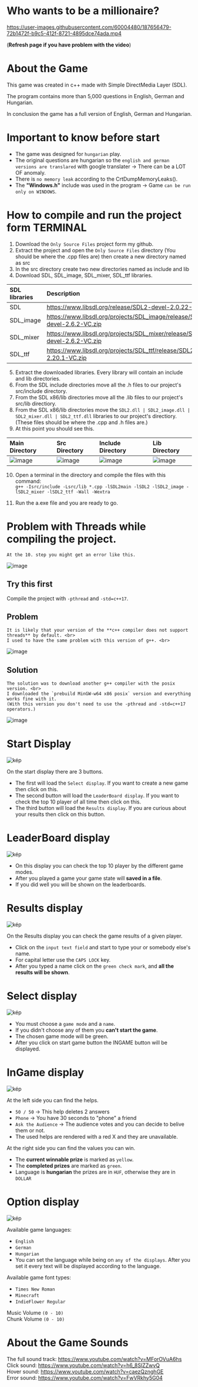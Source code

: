 # Who wants to be a millionaire?

https://user-images.githubusercontent.com/60004480/187656479-72b1472f-b9c5-412f-8721-4895dce74ada.mp4

(**Refresh page if you have problem with the video**)

# About the Game

This game was created in c++ made with Simple DirectMedia Layer (SDL).

The program contains more than 5,000 questions in English, German and Hungarian.

In conclusion the game has a full version of English, German and Hungarian.

# Important to know before start

- The game was designed for `hungarian` play. 
- The original questions are hungarian so the `english and german versions are translared` with google translater -> There can be a LOT OF anomaly.
- There is `no memory leak` according to the CrtDumpMemoryLeaks().
- The **"Windows.h"** include was used in the program -> Game `can be run only on WINDOWS`.

# How to compile and run the project form TERMINAL
1. Download the `Only Source Files` project form my github.
2. Extract the project and open the `Only Source Files` directory (You should be where the .cpp files are) then create a new directory named as src
3. In the src directory create two new directories named as include and lib
4. Download SDL, SDL_image, SDL_mixer, SDL_ttf libraries. <br>

<div align="center">

| SDL libraries  | Description |
| :----------- | :----------- |
| SDL         | https://www.libsdl.org/release/SDL2-devel-2.0.22-VC.zip       |
| SDL_image   | https://www.libsdl.org/projects/SDL_image/release/SDL2_image-devel-2.6.2-VC.zip      |
| SDL_mixer   | https://www.libsdl.org/projects/SDL_mixer/release/SDL2_mixer-devel-2.6.2-VC.zip        |
| SDL_ttf     | https://www.libsdl.org/projects/SDL_ttf/release/SDL2_ttf-devel-2.20.1-VC.zip        |

</div>

5. Extract the downloaded libraries. Every library will contain an include and lib directories.
6. From the SDL include directories move all the .h files to our project's src/include directory.
7. From the SDL x86/lib directories move all the .lib files to our project's src/lib directiory.
8. From the SDL x86/lib directories move the `SDL2.dll | SDL2_image.dll | SDL2_mixer.dll | SDL2_ttf.dll` libraries to our project's directiory. (These files should be where the .cpp and .h files are.)
9. At this point you should see this.

<div align="center">

| Main Directory  | Src Directory  | Include Directory   | Lib Directory  |
| :----------- | :----------- | :----------- | :----------- |
| ![image](https://user-images.githubusercontent.com/60004480/201665505-dd66f3e2-1c8e-4312-9469-6cfff5bcbeb1.png)        | ![image](https://user-images.githubusercontent.com/60004480/201665902-51259978-84eb-4d12-ab7a-d88ea5ebd3e4.png)      | ![image](https://user-images.githubusercontent.com/60004480/201665829-4d58dcec-15f0-4164-83ce-b612329bc374.png) | ![image](https://user-images.githubusercontent.com/60004480/201665782-eed52d14-8d5a-4ae9-938f-5062bb6d5d6f.png) |

</div>

10. Open a terminal in the directory and compile the files with this command: <br>
`g++ -Isrc/include -Lsrc/lib *.cpp -lSDL2main -lSDL2 -lSDL2_image -lSDL2_mixer -lSDL2_ttf -Wall -Wextra`

11. Run the a.exe file and you are ready to go.

# Problem with Threads while compiling the project.

`At the 10. step you might get an error like this.`

![image](https://user-images.githubusercontent.com/60004480/201669180-c6f7f548-552f-4216-bb55-50e6c02f2245.png)

## Try this first

Compile the project with `-pthread` and `-std=c++17`. <br>

## Problem

```
It is likely that your version of the **c++ compiler does not support threads** by default. <br>
I used to have the same problem with this version of g++. <br>
```

![image](https://user-images.githubusercontent.com/60004480/201670167-c9e3fc38-14da-46a4-afdd-918547f45503.png)

## Solution

```
The solution was to download another g++ compiler with the posix version. <br>
I downloaded the `prebuild MinGW-w64 x86 posix` version and everything works fine with it.
(With this version you don't need to use the -pthread and -std=c++17 operators.)
```

![image](https://user-images.githubusercontent.com/60004480/201671907-66c4ac2d-74fe-4136-b632-28e1f6a5ed8f.png)

# Start Display

![kép](https://user-images.githubusercontent.com/60004480/187660290-f437689b-7ad6-41a7-8059-af8374041509.png)

On the start display there are 3 buttons. <br>
- The first will load the `Select display`. If you want to create a new game then click on this. <br>
- The second button will load the `LeaderBoard display`. If you want to check the top 10 player of all time then click on this.<br>
- The third button will load the `Results display`. If you are curious about your results then click on this button.<br>

# LeaderBoard display

![kép](https://user-images.githubusercontent.com/60004480/187661297-a085d424-c0fe-41cf-87e6-1423b8fc3c79.png)

- On this display you can check the top 10 player by the different game modes. <br>
- After you played a game your game state will **saved in a file**. <br>
- If you did well you will be shown on the leaderboards. <br>

# Results display

![kép](https://user-images.githubusercontent.com/60004480/187662756-cc8980b3-2fda-4ec3-8da9-d1bd0428f2ee.png)

On the Results display you can check the game results of a given player. 
- Click on the `input text field` and start to type your or somebody else's name.
- For capital letter use the `CAPS LOCK` key.
- After you typed a name click on the `green check mark`, and **all the results will be shown**.

# Select display

![kép](https://user-images.githubusercontent.com/60004480/187666659-ba9023bd-b9f6-4bac-9b9b-03d286933b2c.png)

- You must choose a `game mode` and a `name`. <br>
- If you didn't choose any of them you **can't start the game**. <br>
- The chosen game mode will be green. <br>
- After you click on start game button the INGAME button will be displayed.

# InGame display

![kép](https://user-images.githubusercontent.com/60004480/187667306-c8592872-bab9-4b2b-94c9-247220e0d907.png)

At the left side you can find the helps.
- `50 / 50` -> This help deletes 2 answers
- `Phone` -> You have 30 seconds to "phone" a friend
- `Ask the Audience` -> The audience votes and you can decide to belive them or not.
- The used helps are rendered with a red X and they are unavailable.

At the right side you can find the values you can win.
- The **current winnable prize** is marked as `yellow`.
- The **completed prizes** are marked as `green`.
- Language is **hungarian** the prizes are in `HUF`, otherwise they are in `DOLLAR`

# Option display

![kép](https://user-images.githubusercontent.com/60004480/187668807-0f2922fd-eb03-47e5-9e7f-a71fb15ceed6.png)

Available game languages: 
- `English`
- `German`
- `Hungarian`
- You can set the language while being on `any of the displays`. After you set it every text will be displayed according to the language.

Available game font types:
- `Times New Roman`
- `Minecraft`
- `IndieFlower Regular`

Music Volume `(0 - 10)` <br>
Chunk Volume `(0 - 10)`

# About the Game Sounds
The full sound track: https://www.youtube.com/watch?v=MForOVuA6hs <br>
Click sound: https://www.youtube.com/watch?v=h6_8SlZZwvQ <br>
Hover sound: https://www.youtube.com/watch?v=caezQznghGE <br>
Error sound: https://www.youtube.com/watch?v=FwVRkhy5G04 <br>

